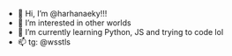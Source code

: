 - 👋 Hi, I’m @harhanaeky!!!
- 👀 I’m interested in other worlds
- 🌱 I’m currently learning Python, JS and trying to code lol
- 📫 tg: @wsstls

<!---
harhanaeky/harhanaeky is a ✨ special ✨ repository because its `README.md` (this file) appears on your GitHub profile.
You can click the Preview link to take a look at your changes.
--->
